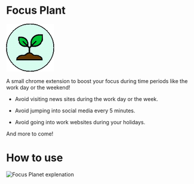 # Focus Plant

![LogoAnim](/Images/logoAnim.gif)

A small chrome extension to boost your focus during time periods like the work day or the weekend!  

- Avoid visiting news sites during the work day or the week.  
  
- Avoid jumping into social media every 5 minutes.  

- Avoid going into work websites during your holidays.  

And more to come!

# How to use

![Focus Planet explenation](https://user-images.githubusercontent.com/4838211/178327585-b3f6dbd7-513c-4dc5-aad1-554b26fb3d23.png)
